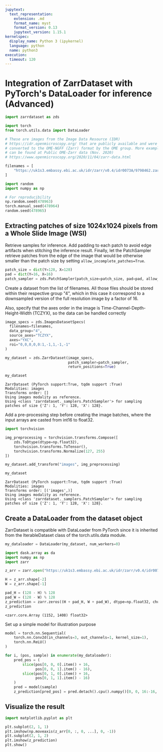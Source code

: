 ```yaml
---
jupytext:
  text_representation:
    extension: .md
    format_name: myst
    format_version: 0.13
    jupytext_version: 1.15.1
kernelspec:
  display_name: Python 3 (ipykernel)
  language: python
  name: python3
execution:
  timeout: 120
---
```


# Integration of ZarrDataset with PyTorch's DataLoader for inference (Advanced)

```python
import zarrdataset as zds

import torch
from torch.utils.data import DataLoader
```


```python
# These are images from the Image Data Resource (IDR) 
# https://idr.openmicroscopy.org/ that are publicly available and were 
# converted to the OME-NGFF (Zarr) format by the OME group. More examples
# can be found at Public OME-Zarr data (Nov. 2020)
# https://www.openmicroscopy.org/2020/11/04/zarr-data.html

filenames = [
    "https://uk1s3.embassy.ebi.ac.uk/idr/zarr/v0.4/idr0073A/9798462.zarr"
]
```


```python
import random
import numpy as np

# For reproducibility
np.random.seed(478963)
torch.manual_seed(478964)
random.seed(478965)
```

## Extracting patches of size 1024x1024 pixels from a Whole Slide Image (WSI)

Retrieve samples for inference. Add padding to each patch to avoid edge artifacts when stitching the inference result.
Finally, let the PatchSampler retrieve patches from the edge of the image that would be otherwise smaller than the patch size by setting `allow_incomplete_patches=True`.


```python
patch_size = dict(Y=128, X=128)
pad = dict(Y=16, X=16)
patch_sampler = zds.PatchSampler(patch_size=patch_size, pad=pad, allow_incomplete_patches=True)
```

Create a dataset from the list of filenames. All those files should be stored within their respective group "4", which in this case it correspond to a downsampled version of the full resolution image by a factor of 16.

Also, specify that the axes order in the image is Time-Channel-Depth-Height-Width (TCZYX), so the data can be handled correctly


```python
image_specs = zds.ImagesDatasetSpecs(
  filenames=filenames,
  data_group="4",
  source_axes="TCZYX",
  axes="YXC",
  roi="0,0,0,0,0:1,-1,1,-1,-1"
)

my_dataset = zds.ZarrDataset(image_specs,
                             patch_sampler=patch_sampler,
                             return_positions=True)
```


```python
my_dataset
```




    ZarrDataset (PyTorch support:True, tqdm support :True)
    Modalities: images
    Transforms order: []
    Using images modality as reference.
    Using <class 'zarrdataset._samplers.PatchSampler'> for sampling patches of size {'Z': 1, 'Y': 128, 'X': 128}.



Add a pre-processing step before creating the image batches, where the input arrays are casted from int16 to float32.


```python
import torchvision

img_preprocessing = torchvision.transforms.Compose([
    zds.ToDtype(dtype=np.float32),
    torchvision.transforms.ToTensor(),
    torchvision.transforms.Normalize(127, 255)
])

my_dataset.add_transform("images", img_preprocessing)
```


```python
my_dataset
```




    ZarrDataset (PyTorch support:True, tqdm support :True)
    Modalities: images
    Transforms order: [('images',)]
    Using images modality as reference.
    Using <class 'zarrdataset._samplers.PatchSampler'> for sampling patches of size {'Z': 1, 'Y': 128, 'X': 128}.



## Create a DataLoader from the dataset object

ZarrDataset is compatible with DataLoader from PyTorch since it is inherited from the IterableDataset class of the torch.utils.data module.


```python
my_dataloader = DataLoader(my_dataset, num_workers=0)
```


```python
import dask.array as da
import numpy as np
import zarr

z_arr = zarr.open("https://uk1s3.embassy.ebi.ac.uk/idr/zarr/v0.4/idr0073A/9798462.zarr/4", mode="r")

H = z_arr.shape[-2]
W = z_arr.shape[-1]

pad_H = (128 - H) % 128
pad_W = (128 - W) % 128
z_prediction = zarr.zeros((H + pad_H, W + pad_W), dtype=np.float32, chunks=(128, 128))
z_prediction
```




    <zarr.core.Array (1152, 1408) float32>



Set up a simple model for illustration purpose


```python
model = torch.nn.Sequential(
    torch.nn.Conv2d(in_channels=3, out_channels=1, kernel_size=1),
    torch.nn.ReLU()
)
```


```python
for i, (pos, sample) in enumerate(my_dataloader):
    pred_pos = (
        slice(pos[0, 0, 0].item() + 16,
              pos[0, 0, 1].item() - 16),
        slice(pos[0, 1, 0].item() + 16,
              pos[0, 1, 1].item() - 16)
    )
    pred = model(sample)
    z_prediction[pred_pos] = pred.detach().cpu().numpy()[0, 0, 16:-16, 16:-16]
```

## Visualize the result


```python
import matplotlib.pyplot as plt

plt.subplot(2, 1, 1)
plt.imshow(np.moveaxis(z_arr[0, :, 0, ...], 0, -1))
plt.subplot(2, 1, 2)
plt.imshow(z_prediction)
plt.show()
```
